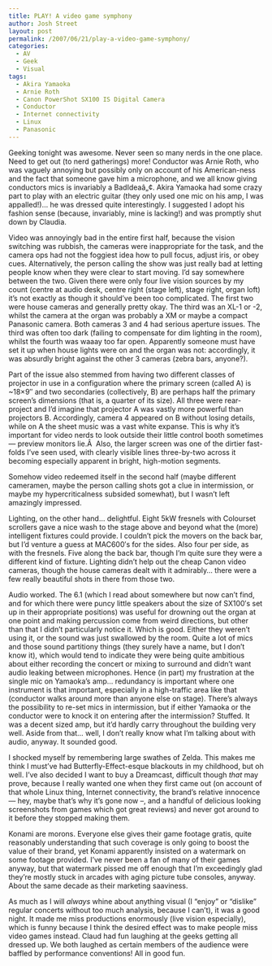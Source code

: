 ```yaml
---
title: PLAY! A video game symphony
author: Josh Street
layout: post
permalink: /2007/06/21/play-a-video-game-symphony/
categories:
  - AV
  - Geek
  - Visual
tags:
  - Akira Yamaoka
  - Arnie Roth
  - Canon PowerShot SX100 IS Digital Camera
  - Conductor
  - Internet connectivity
  - Linux
  - Panasonic
---
```

Geeking tonight was awesome. Never seen so many nerds in the one place. Need to get out (to nerd gatherings) more! Conductor was Arnie Roth, who was vaguely annoying but possibly only on account of his American-ness and the fact that someone gave him a microphone, and we all know giving conductors mics is invariably a BadIdeaâ„¢. Akira Yamaoka had some crazy part to play with an electric guitar (they only used one mic on his amp, I was appalled!)&#8230; he was dressed quite interestingly. I suggested I adopt his fashion sense (because, invariably, mine is lacking!) and was promptly shut down by Claudia.

Video was annoyingly bad in the entire first half, because the vision switching was rubbish, the cameras were inappropriate for the task, and the camera ops had not the foggiest idea how to pull focus, adjust iris, or obey cues. Alternatively, the person calling the show was just really bad at letting people know when they were clear to start moving. I&#8217;d say somewhere between the two. Given there were only four live vision sources by my count (centre at audio desk, centre right (stage left), stage right, organ loft) it&#8217;s not exactly as though it should&#8217;ve been too complicated. The first two were house cameras and generally pretty okay. The third was an XL-1 or -2, whilst the camera at the organ was probably a XM or maybe a compact Panasonic camera. Both cameras 3 and 4 had serious aperture issues. The third was often too dark (failing to compensate for dim lighting in the room), whilst the fourth was waaay too far open. Apparently someone must have set it up when house lights were on and the organ was not: accordingly, it was absurdly bright against the other 3 cameras (zebra bars, anyone?).

Part of the issue also stemmed from having two different classes of projector in use in a configuration where the primary screen (called A) is ~18&#215;9&#8243; and two secondaries (collectively, B) are perhaps half the primary screen&#8217;s dimensions (that is, a quarter of its size). All three were rear-project and I&#8217;d imagine that projector A was vastly more powerful than projectors B. Accordingly, camera 4 appeared on B without losing details, while on A the sheet music was a vast white expanse. This is why it&#8217;s important for video nerds to look outside their little control booth sometimes &#8212; preview monitors lie.Â  Also, the larger screen was one of the dirtier fast-folds I&#8217;ve seen used, with clearly visible lines three-by-two across it becoming especially apparent in bright, high-motion segments.

Somehow video redeemed itself in the second half (maybe different cameramen, maybe the person calling shots got a clue in intermission, or maybe my hypercriticalness subsided somewhat), but I wasn&#8217;t left amazingly impressed.

Lighting, on the other hand&#8230; delightful. Eight 5kW fresnels with Colourset scrollers gave a nice wash to the stage above and beyond what the (more) intelligent fixtures could provide. I couldn&#8217;t pick the movers on the back bar, but I&#8217;d venture a guess at MAC600&#8242;s for the sides. Also four per side, as with the fresnels. Five along the back bar, though I&#8217;m quite sure they were a different kind of fixture. Lighting didn&#8217;t help out the cheap Canon video cameras, though the house cameras dealt with it admirably&#8230; there were a few really beautiful shots in there from those two.

Audio worked. The 6.1 (which I read about somewhere but now can&#8217;t find, and for which there were puncy little speakers about the size of SX100&#8242;s set up in their appropriate positions) was useful for drowning out the organ at one point and making percussion come from weird directions, but other than that I didn&#8217;t particularly notice it. Which is good. Either they weren&#8217;t using it, or the sound was just swallowed by the room. Quite a lot of mics and those sound partitiony things (they surely have a name, but I don&#8217;t know it), which would tend to indicate they were being quite ambitious about either recording the concert or mixing to surround and didn&#8217;t want audio leaking between microphones. Hence (in part) my frustration at the single mic on Yamaoka&#8217;s amp&#8230; redundancy is important where one instrument is that important, especially in a high-traffic area like that (conductor walks around more than anyone else on stage). There&#8217;s always the possibility to re-set mics in intermission, but if either Yamaoka or the conductor were to knock it on entering after the intermission? Stuffed. It was a decent sized amp, but it&#8217;d hardly carry throughout the building very well. Aside from that&#8230; well, I don&#8217;t really know what I&#8217;m talking about with audio, anyway. It sounded good.

I shocked myself by remembering large swathes of Zelda. This makes me think I must&#8217;ve had Butterfly-Effect-esque blackouts in my childhood, but oh well. I&#8217;ve also decided I want to buy a Dreamcast, difficult though *that* may prove, because I really wanted one when they first came out (on account of that whole Linux thing, Internet connectivity, the brand&#8217;s relative innocence &#8212; hey, maybe that&#8217;s why it&#8217;s gone now &#8211;, and a handful of delicious looking screenshots from games which got great reviews) and never got around to it before they stopped making them.

Konami are morons. Everyone else gives their game footage gratis, quite reasonably understanding that such coverage is only going to boost the value of their brand, yet Konami apparently insisted on a watermark on some footage provided. I&#8217;ve never been a fan of many of their games anyway, but that watermark pissed me off enough that I&#8217;m exceedingly glad they&#8217;re mostly stuck in arcades with aging picture tube consoles, anyway. About the same decade as their marketing saaviness.

As much as I will *always* whine about anything visual (I &#8220;enjoy&#8221; or &#8220;dislike&#8221; regular concerts without too much analysis, because I can&#8217;t), it was a good night. It made me miss productions enormously (live vision especially), which is funny because I think the desired effect was to make people miss video games instead. Claud had fun laughing at the geeks getting all dressed up. We both laughed as certain members of the audience were baffled by performance conventions! All in good fun.